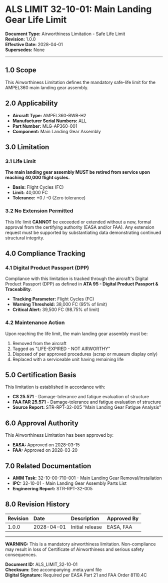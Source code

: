# ALS LIMIT 32-10-01: Main Landing Gear Life Limit

**Document Type:** Airworthiness Limitation - Safe Life Limit  
**Revision:** 1.0.0  
**Effective Date:** 2028-04-01  
**Supersedes:** None

---

## 1.0 Scope

This Airworthiness Limitation defines the mandatory safe-life limit for the AMPEL360 main landing gear assembly.

## 2.0 Applicability

- **Aircraft Type:** AMPEL360-BWB-H2
- **Manufacturer Serial Numbers:** ALL
- **Part Number:** MLG-AP360-001
- **Component:** Main Landing Gear Assembly

## 3.0 Limitation

### 3.1 Life Limit

**The main landing gear assembly MUST be retired from service upon reaching 40,000 flight cycles.**

- **Basis:** Flight Cycles (FC)
- **Limit:** 40,000 FC
- **Tolerance:** +0 / -0 (Zero tolerance)

### 3.2 No Extension Permitted

This life limit **CANNOT** be exceeded or extended without a new, formal approval from the certifying authority (EASA and/or FAA). Any extension request must be supported by substantiating data demonstrating continued structural integrity.

## 4.0 Compliance Tracking

### 4.1 Digital Product Passport (DPP)

Compliance with this limitation is tracked through the aircraft's Digital Product Passport (DPP) as defined in **ATA 95 - Digital Product Passport & Traceability**.

- **Tracking Parameter:** Flight Cycles (FC)
- **Warning Threshold:** 38,000 FC (95% of limit)
- **Critical Alert:** 39,500 FC (98.75% of limit)

### 4.2 Maintenance Action

Upon reaching the life limit, the main landing gear assembly must be:
1. Removed from the aircraft
2. Tagged as "LIFE-EXPIRED - NOT AIRWORTHY"
3. Disposed of per approved procedures (scrap or museum display only)
4. Replaced with a serviceable unit having remaining life

## 5.0 Certification Basis

This limitation is established in accordance with:
- **CS 25.571** - Damage-tolerance and fatigue evaluation of structure
- **FAA FAR 25.571** - Damage-tolerance and fatigue evaluation of structure
- **Source Report:** STR-RPT-32-005 "Main Landing Gear Fatigue Analysis"

## 6.0 Approval Authority

This Airworthiness Limitation has been approved by:
- **EASA:** Approved on 2028-03-15
- **FAA:** Approved on 2028-03-20

## 7.0 Related Documentation

- **AMM Task:** 32-10-00-710-001 - Main Landing Gear Removal/Installation
- **IPC:** 32-10-01 - Main Landing Gear Assembly Parts List
- **Engineering Report:** STR-RPT-32-005

## 8.0 Revision History

| Revision | Date | Description | Approved By |
|:---------|:-----|:------------|:------------|
| 1.0.0 | 2028-04-01 | Initial release | EASA, FAA |

---

**WARNING:** This is a mandatory airworthiness limitation. Non-compliance may result in loss of Certificate of Airworthiness and serious safety consequences.

**Document ID:** ALS_LIMIT_32-10-01  
**Checksum:** See accompanying .meta.yaml file  
**Digital Signature:** Required per EASA Part 21 and FAA Order 8110.4C
